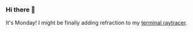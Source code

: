 ### Hi there :wave:

It's Monday! I might be finally adding refraction to my [terminal raytracer](https://github.com/bewuethr/bash-raytracer).
